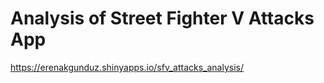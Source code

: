 # Analysis of Street Fighter V Attacks App

https://erenakgunduz.shinyapps.io/sfv_attacks_analysis/
